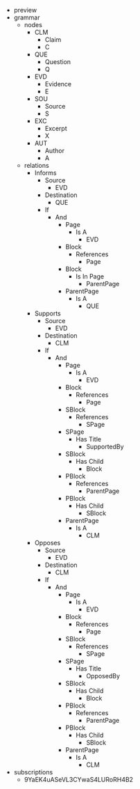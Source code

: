 - preview
- grammar
    - nodes
        - CLM
            - Claim
            - C
        - QUE
            - Question
            - Q
        - EVD
            - Evidence
            - E
        - SOU
            - Source
            - S
        - EXC
            - Excerpt
            - X
        - AUT
            - Author
            - A
    - relations
        - Informs
            - Source
                - EVD
            - Destination
                - QUE
            - If
                - And
                    - Page
                        - Is A
                            - EVD
                    - Block
                        - References
                            - Page
                    - Block
                        - Is In Page
                            - ParentPage
                    - ParentPage
                        - Is A
                            - QUE
        - Supports
            - Source
                - EVD
            - Destination
                - CLM
            - If
                - And
                    - Page
                        - Is A
                            - EVD
                    - Block
                        - References
                            - Page
                    - SBlock
                        - References
                            - SPage
                    - SPage
                        - Has Title
                            - SupportedBy
                    - SBlock
                        - Has Child
                            - Block
                    - PBlock
                        - References
                            - ParentPage
                    - PBlock
                        - Has Child
                            - SBlock
                    - ParentPage
                        - Is A
                            - CLM
        - Opposes
            - Source
                - EVD
            - Destination
                - CLM
            - If
                - And
                    - Page
                        - Is A
                            - EVD
                    - Block
                        - References
                            - Page
                    - SBlock
                        - References
                            - SPage
                    - SPage
                        - Has Title
                            - OpposedBy
                    - SBlock
                        - Has Child
                            - Block
                    - PBlock
                        - References
                            - ParentPage
                    - PBlock
                        - Has Child
                            - SBlock
                    - ParentPage
                        - Is A
                            - CLM
- subscriptions
    - 9YaEK4uASeVL3CYwaS4LURoRH4B2
